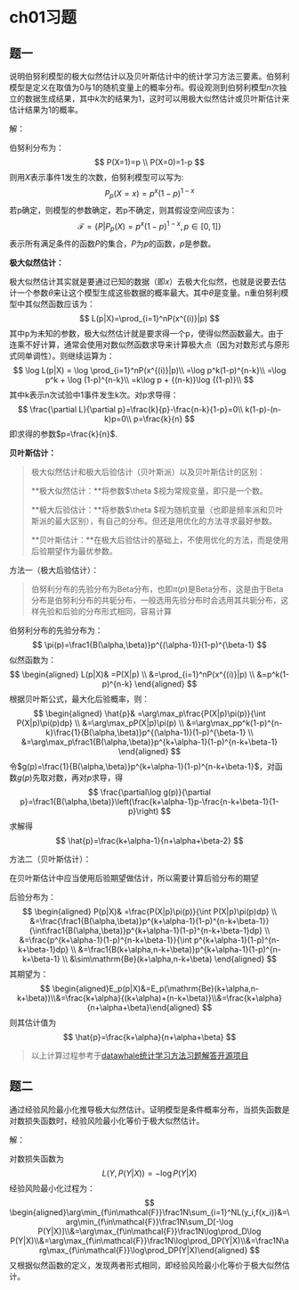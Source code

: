 # ch01习题

## 题一

说明伯努利模型的极大似然估计以及贝叶斯估计中的统计学习方法三要素。伯努利模型是定义在取值为0与1的随机变量上的概率分布。假设观测到伯努利模型$n$次独立的数据生成结果，其中$k$次的结果为1，这时可以用极大似然估计或贝叶斯估计来估计结果为1的概率。

解：

伯努利分布为：
$$
P(X=1)=p
\\
P(X=0)=1-p
$$
则用$X$表示事件1发生的次数，伯努利模型可以写为:
$$
P_p(X=x)=p^x(1-p)^{1-x}
$$
若p确定，则模型的参数确定，若p不确定，则其假设空间应该为：
$$
\mathcal{F}=\{P|P_p(X)=p^x(1-p)^{1-x},p\in[0,1]\}
$$
表示所有满足条件的函数$P$的集合，$P$为$p$的函数，$p$是参数。

**极大似然估计：**

极大似然估计其实就是要通过已知的数据（即$x$）去极大化似然，也就是说要去估计一个参数$\theta$来让这个模型生成这些数据的概率最大。其中$\theta$是变量。n重伯努利模型中其似然函数应该为：
$$
L(p|X)=\prod_{i=1}^nP(x^{(i)}|p)
$$
其中p为未知的参数，极大似然估计就是要求得一个p，使得似然函数最大。由于连乘不好计算，通常会使用对数似然函数求导来计算极大点（因为对数形式与原形式同单调性）。则继续运算为：
$$
\log L(p|X) = \log \prod_{i=1}^nP(x^{(i)}|p)\\
=\log p^k(1-p)^{n-k}\\
=\log p^k + \log (1-p)^{n-k}\\
=k\log p + {(n-k)}\log {(1-p)}\\
$$
其中k表示n次试验中1事件发生k次。对p求导得：
$$
\frac{\partial L}{\partial p}=\frac{k}{p}-\frac{n-k}{1-p}=0\\
k(1-p)-(n-k)p=0\\
p=\frac{k}{n}
$$
即求得的参数$p=\frac{k}{n}$.

**贝叶斯估计：**

> 极大似然估计和极大后验估计（贝叶斯派）以及贝叶斯估计的区别：
>
> **极大似然估计：**将参数$\theta $视为常规变量，即只是一个数。
>
> **极大后验估计：**将参数$\theta $视为随机变量（也即是频率派和贝叶斯派的最大区别），有自己的分布。但还是用优化的方法寻求最好参数。
>
> **贝叶斯估计：**在极大后验估计的基础上，不使用优化的方法，而是使用后验期望作为最优参数。

方法一（极大后验估计）：

>伯努利分布的先验分布为Beta分布，也即$\pi(p)$是Beta分布，这是由于Beta分布是伯努利分布的共轭分布，一般选用先验分布时会选用其共轭分布，这样先验和后验的分布形式相同，容易计算

伯努利分布的先验分布为：
$$
\pi(p)=\frac1{B(\alpha,\beta)}p^{(\alpha-1)}(1-p)^{\beta-1}
$$
似然函数为：
$$
\begin{aligned}
L(p|X)& =P(X|p) \\
&=\prod_{i=1}^nP(x^{(i)}|p) \\
&=p^k(1-p)^{n-k}
\end{aligned}
$$
根据贝叶斯公式，最大化后验概率，则：
$$
\begin{aligned}
\hat{p}& =\arg\max_p\frac{P(X|p)\pi(p)}{\int P(X|p)\pi(p)dp} \\
&=\arg\max_pP(X|p)\pi(p) \\
&=\arg\max_pp^k(1-p)^{n-k}\frac{1}{B(\alpha,\beta)}p^{(\alpha-1)}(1-p)^{\beta-1} \\
&=\arg\max_p\frac1{B(\alpha,\beta)}p^{k+\alpha-1}(1-p)^{n-k+\beta-1}
\end{aligned}
$$
令$g(p)=\frac{1}{B(\alpha,\beta)}p^{k+\alpha-1}(1-p)^{n-k+\beta-1}$，对函数$g(p)$先取对数，再对$p$求导，得
$$
\frac{\partial\log g(p)}{\partial p}=\frac1{B(\alpha,\beta)}\left(\frac{k+\alpha-1}p-\frac{n-k+\beta-1}{1-p}\right)
$$
求解得
$$
\hat{p}=\frac{k+\alpha-1}{n+\alpha+\beta-2}
$$


方法二（贝叶斯估计）：

在贝叶斯估计中应当使用后验期望做估计，所以需要计算后验分布的期望

后验分布为：
$$
\begin{aligned}
P(p|X)& =\frac{P(X|p)\pi(p)}{\int P(X|p)\pi(p)dp} \\
&=\frac{\frac1{B(\alpha,\beta)}p^{k+\alpha-1}(1-p)^{n-k+\beta-1}}{\int\frac1{B(\alpha,\beta)}p^{k+\alpha-1}(1-p)^{n-k+\beta-1}dp} \\
&=\frac{p^{k+\alpha-1}(1-p)^{n-k+\beta-1}}{\int p^{k+\alpha-1}(1-p)^{n-k+\beta-1}dp} \\
&=\frac1{B(k+\alpha,n-k+\beta)}p^{k+\alpha-1}(1-p)^{n-k+\beta-1} \\
&\sim\mathrm{Be}(k+\alpha,n-k+\beta)
\end{aligned}
$$
其期望为：
$$
\begin{aligned}E_p(p|X)&=E_p(\mathrm{Be}(k+\alpha,n-k+\beta))\\&=\frac{k+\alpha}{(k+\alpha)+(n-k+\beta)}\\&=\frac{k+\alpha}{n+\alpha+\beta}\end{aligned}
$$
则其估计值为
$$
\hat{p}=\frac{k+\alpha}{n+\alpha+\beta}
$$

> 以上计算过程参考于[datawhale统计学习方法习题解答开源项目](https://datawhalechina.github.io/statistical-learning-method-solutions-manual/#/chapter01/ch01)

## 题二

通过经验风险最小化推导极大似然估计。证明模型是条件概率分布，当损失函数是对数损失函数时，经验风险最小化等价于极大似然估计。

解：

对数损失函数为
$$
L(Y,P(Y|X))=-\log P(Y|X)
$$
经验风险最小化过程为：
$$
\begin{aligned}\arg\min_{f\in\mathcal{F}}\frac1N\sum_{i=1}^NL(y_i,f(x_i))&=\arg\min_{f\in\mathcal{F}}\frac1N\sum_D[-\log P(Y|X)]\\&=\arg\max_{f\in\mathcal{F}}\frac1N\log\prod_D\log P(Y|X)\\&=\arg\max_{f\in\mathcal{F}}\frac1N\log\prod_DP(Y|X)\\&=\frac1N\arg\max_{f\in\mathcal{F}}\log\prod_DP(Y|X)\end{aligned}
$$
又根据似然函数的定义，发现两者形式相同，即经验风险最小化等价于极大似然估计。